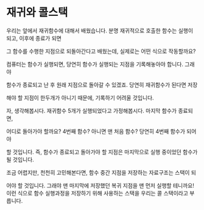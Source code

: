 재귀와 콜스택
==



우리는 앞에서 재귀함수에 대해서 배웠습니다. 분명 재귀적으로 호출한 함수는 실행이 되고, 이후에 종료가 되면   

그 함수를 수행한 지점으로 되돌아간다고 배웠는데, 실제로는 어떤 식으로 작동할까요?  

컴퓨터는 함수가 실행되면, 당연히 함수가 실행되는 지점을 기록해놓아야 합니다. 그래야   

함수가 종료되고 난 후 원래 지점으로 돌아갈 수 있겠죠. 당연히 재귀함수가 된다면 저장  

해야 할 지점이 한두개가 아니기 때문에, 기록하기 어려울 것입니다.  

자, 생각해봅시다. 재귀함수 5개가 실행되었다고 가정해봅시다. 마지막 함수가 종료되면,  

어디로 돌아가야 할까요? 4번째 함수? 아니면 맨 처음 함수? 당연히 4번째 함수가 되어야  

할 것입니다. 즉, 함수가 종료되고 돌아가야 할 지점은 마지막으로 실행 중이었던 함수가 될 것입니다.  

조금 어렵지만, 천천히 고민해본다면, 함수 중간 지점을 저장하는 자료구조는 스택이 되  

어야 할 것입니다. 그래야 맨 마지막에 저장했던 복귀 지점을 맨 먼저 실행할 테니까요! 이런 식으로 함수 실행과정을 저장하기 위해 사용하는 스택을 우리는 콜 스택이라고 부릅니다.  
